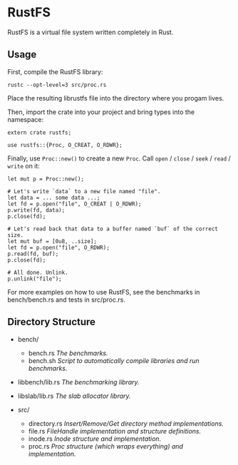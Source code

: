 RustFS
======

RustFS is a virtual file system written completely in Rust.

Usage
-----
First, compile the RustFS library:

	rustc --opt-level=3 src/proc.rs
	
Place the resulting librustfs file into the directory where you progam lives.

Then, import the crate into your project and bring types into the namespace:
	
	extern crate rustfs;
	
	use rustfs::{Proc, O_CREAT, O_RDWR};
	
Finally, use `Proc::new()` to create a new `Proc`. Call `open` / `close` / `seek` / `read` / `write` on it:

	let mut p = Proc::new();
	
	# Let's write `data` to a new file named "file".
	let data = ... some data ...;
    let fd = p.open("file", O_CREAT | O_RDWR);
    p.write(fd, data);
    p.close(fd);
    
    # Let's read back that data to a buffer named `buf` of the correct size.
    let mut buf = [0u8, ..size];
    let fd = p.open("file", O_RDWR);
    p.read(fd, buf);
    p.close(fd);
    
    # All done. Unlink.
	p.unlink("file");

For more examples on how to use RustFS, see the benchmarks in bench/bench.rs and tests in src/proc.rs.

Directory Structure
-------------------
* bench/
  * bench.rs _The benchmarks._
  * bench.sh _Script to automatically compile libraries and run benchmarks._

* libbench/lib.rs _The benchmarking library._

* libslab/lib.rs _The slab allocator library._

* src/
  * directory.rs _Insert/Remove/Get directory method implementations._
  * file.rs _FileHandle implementation and structure definitions._
  * inode.rs _Inode structure and implementation._
  * proc.rs _Proc structure (which wraps everything) and implementation._